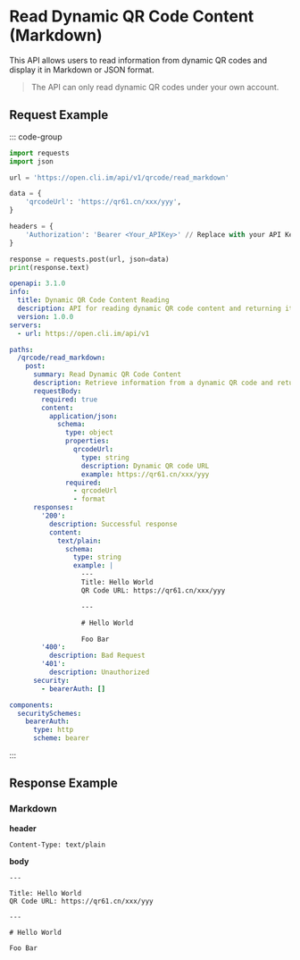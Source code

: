 # Read Dynamic QR Code Content (Markdown)

This API allows users to read information from dynamic QR codes and display it in Markdown or JSON format.

> The API can only read dynamic QR codes under your own account.

## Request Example

::: code-group

```python [Python + requests]
import requests
import json

url = 'https://open.cli.im/api/v1/qrcode/read_markdown'

data = {
    'qrcodeUrl': 'https://qr61.cn/xxx/yyy',
}

headers = {
    'Authorization': 'Bearer <Your_APIKey>' // Replace with your API Key, e.g., 'Bearer abc123456'
}

response = requests.post(url, json=data)
print(response.text)
```

```yaml [OpenAPI V3 Schema]
openapi: 3.1.0
info:
  title: Dynamic QR Code Content Reading
  description: API for reading dynamic QR code content and returning it in Markdown or JSON format.
  version: 1.0.0
servers:
  - url: https://open.cli.im/api/v1

paths:
  /qrcode/read_markdown:
    post:
      summary: Read Dynamic QR Code Content
      description: Retrieve information from a dynamic QR code and return it in the specified format
      requestBody:
        required: true
        content:
          application/json:
            schema:
              type: object
              properties:
                qrcodeUrl:
                  type: string
                  description: Dynamic QR code URL
                  example: https://qr61.cn/xxx/yyy
              required:
                - qrcodeUrl
                - format
      responses:
        '200':
          description: Successful response
          content:
            text/plain:
              schema:
                type: string
                example: |
                  ---
                  Title: Hello World
                  QR Code URL: https://qr61.cn/xxx/yyy

                  ---

                  # Hello World

                  Foo Bar
        '400':
          description: Bad Request
        '401':
          description: Unauthorized
      security:
        - bearerAuth: []

components:
  securitySchemes:
    bearerAuth:
      type: http
      scheme: bearer
```

:::

## Response Example

### Markdown

**header**

```text
Content-Type: text/plain
```

**body**

```text
---

Title: Hello World
QR Code URL: https://qr61.cn/xxx/yyy

---

# Hello World

Foo Bar
```